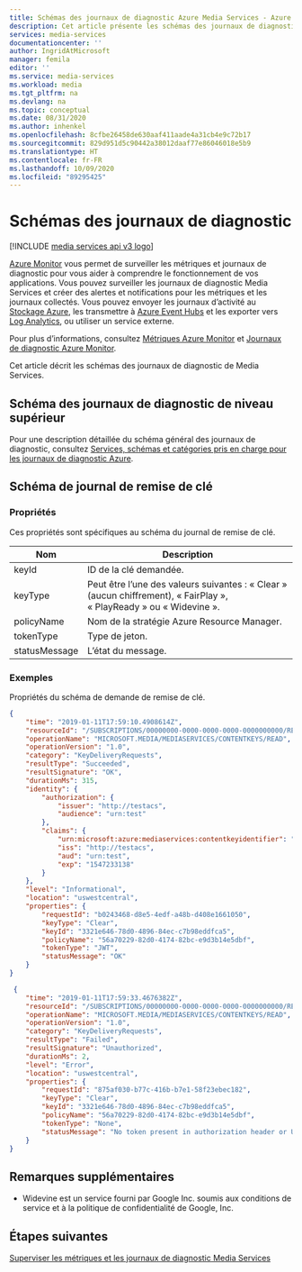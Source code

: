 ```yaml
---
title: Schémas des journaux de diagnostic Azure Media Services - Azure
description: Cet article présente les schémas des journaux de diagnostic d’Azure Media Services.
services: media-services
documentationcenter: ''
author: IngridAtMicrosoft
manager: femila
editor: ''
ms.service: media-services
ms.workload: media
ms.tgt_pltfrm: na
ms.devlang: na
ms.topic: conceptual
ms.date: 08/31/2020
ms.author: inhenkel
ms.openlocfilehash: 8cfbe26458de630aaf411aade4a31cb4e9c72b17
ms.sourcegitcommit: 829d951d5c90442a38012daaf77e86046018e5b9
ms.translationtype: HT
ms.contentlocale: fr-FR
ms.lasthandoff: 10/09/2020
ms.locfileid: "89295425"
---
```

# <a name="diagnostic-logs-schemas"></a>Schémas des journaux de diagnostic

[!INCLUDE [media services api v3 logo](./includes/v3-hr.md)]

[Azure Monitor](../../azure-monitor/overview.md) vous permet de surveiller les métriques et journaux de diagnostic pour vous aider à comprendre le fonctionnement de vos applications. Vous pouvez surveiller les journaux de diagnostic Media Services et créer des alertes et notifications pour les métriques et les journaux collectés. Vous pouvez envoyer les journaux d’activité au [Stockage Azure](https://azure.microsoft.com/services/storage/), les transmettre à [Azure Event Hubs](https://azure.microsoft.com/services/event-hubs/) et les exporter vers [Log Analytics](https://azure.microsoft.com/services/log-analytics/), ou utiliser un service externe.

Pour plus d’informations, consultez [Métriques Azure Monitor](../../azure-monitor/platform/data-platform.md) et [Journaux de diagnostic Azure Monitor](../../azure-monitor/platform/platform-logs-overview.md).

Cet article décrit les schémas des journaux de diagnostic de Media Services.

## <a name="top-level-diagnostic-logs-schema"></a>Schéma des journaux de diagnostic de niveau supérieur

Pour une description détaillée du schéma général des journaux de diagnostic, consultez [Services, schémas et catégories pris en charge pour les journaux de diagnostic Azure](../../azure-monitor/platform/resource-logs-schema.md).

## <a name="key-delivery-log-schema"></a>Schéma de journal de remise de clé

### <a name="properties"></a>Propriétés

Ces propriétés sont spécifiques au schéma du journal de remise de clé.

|Nom|Description|
|---|---|
|keyId|ID de la clé demandée.|
|keyType|Peut être l’une des valeurs suivantes : « Clear » (aucun chiffrement), « FairPlay », « PlayReady » ou « Widevine ».|
|policyName|Nom de la stratégie Azure Resource Manager.|
|tokenType|Type de jeton.|
|statusMessage|L’état du message.|

### <a name="examples"></a>Exemples

Propriétés du schéma de demande de remise de clé.

```json
{
    "time": "2019-01-11T17:59:10.4908614Z",
    "resourceId": "/SUBSCRIPTIONS/00000000-0000-0000-0000-0000000000/RESOURCEGROUPS/SBKEY/PROVIDERS/MICROSOFT.MEDIA/MEDIASERVICES/SBDNSTEST",
    "operationName": "MICROSOFT.MEDIA/MEDIASERVICES/CONTENTKEYS/READ",
    "operationVersion": "1.0",
    "category": "KeyDeliveryRequests",
    "resultType": "Succeeded",
    "resultSignature": "OK",
    "durationMs": 315,
    "identity": {
        "authorization": {
            "issuer": "http://testacs",
            "audience": "urn:test"
        },
        "claims": {
            "urn:microsoft:azure:mediaservices:contentkeyidentifier": "3321e646-78d0-4896-84ec-c7b98eddfca5",
            "iss": "http://testacs",
            "aud": "urn:test",
            "exp": "1547233138"
        }
    },
    "level": "Informational",
    "location": "uswestcentral",
    "properties": {
        "requestId": "b0243468-d8e5-4edf-a48b-d408e1661050",
        "keyType": "Clear",
        "keyId": "3321e646-78d0-4896-84ec-c7b98eddfca5",
        "policyName": "56a70229-82d0-4174-82bc-e9d3b14e5dbf",
        "tokenType": "JWT",
        "statusMessage": "OK"
    }
} 
```

```json
 {
    "time": "2019-01-11T17:59:33.4676382Z",
    "resourceId": "/SUBSCRIPTIONS/00000000-0000-0000-0000-0000000000/RESOURCEGROUPS/SBKEY/PROVIDERS/MICROSOFT.MEDIA/MEDIASERVICES/SBDNSTEST",
    "operationName": "MICROSOFT.MEDIA/MEDIASERVICES/CONTENTKEYS/READ",
    "operationVersion": "1.0",
    "category": "KeyDeliveryRequests",
    "resultType": "Failed",
    "resultSignature": "Unauthorized",
    "durationMs": 2,
    "level": "Error",
    "location": "uswestcentral",
    "properties": {
        "requestId": "875af030-b77c-416b-b7e1-58f23ebec182",
        "keyType": "Clear",
        "keyId": "3321e646-78d0-4896-84ec-c7b98eddfca5",
        "policyName": "56a70229-82d0-4174-82bc-e9d3b14e5dbf",
        "tokenType": "None",
        "statusMessage": "No token present in authorization header or URL."
    }
} 
```

## <a name="additional-notes"></a>Remarques supplémentaires

* Widevine est un service fourni par Google Inc. soumis aux conditions de service et à la politique de confidentialité de Google, Inc.

## <a name="next-steps"></a>Étapes suivantes

[Superviser les métriques et les journaux de diagnostic Media Services](media-services-metrics-diagnostic-logs.md)
